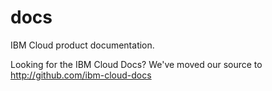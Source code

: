 # docs
IBM Cloud product documentation.

Looking for the IBM Cloud Docs? We've moved our source to http://github.com/ibm-cloud-docs

